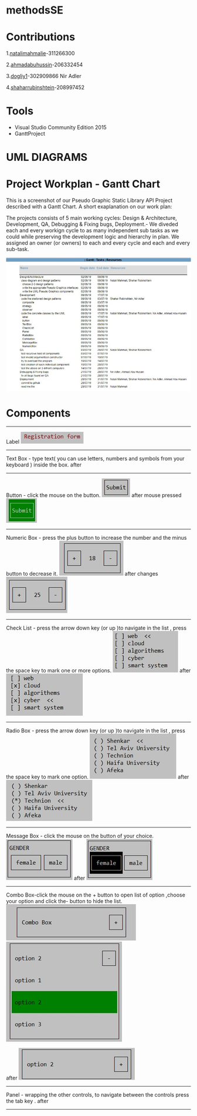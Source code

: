 # methodsSE
# Contributions

1.[natalimahmalie](https://github.com/nataliemahmalie)-311266300

2.[ahmadabuhussin](https://github.com/ahmadabuhussin)-206332454

3.[dogliy1](https://github.com/dogliy1)-302909866 Nir Adler

4.[shaharrubinshtein](https://github.com/shaharrubinshtein)-208997452
# Tools
* Visual Studio Community Edition 2015
* GanttProject

# UML DIAGRAMS

# Project Workplan - Gantt Chart
This is a screenshot of our Pseudo Graphic Static Library API Project described with a Gantt Chart.
A short exaplanation on our work plan:

The projects consists of 5 main working cycles: Design & Architecture, Development, QA, Debugging & Fixing bugs, Deployment.- We diveded each and every workign cycle to as many independent sub tasks as we could while preserving the development logic and hierarchy in plan.
We assigned an owner (or owners) to each and every cycle and each and every sub-task.

![alt text](https://github.com/nataliemahmalie/methodsSE/blob/master/Pics/WhatsApp%20Image%202019-07-27%20at%2021.06.20.jpeg)

# Components
***
Label
![alt text](https://github.com/nataliemahmalie/methodsSE/blob/master/Pics/label.jpeg)
***
Text Box - type text( you can use letters, numbers and symbols from your keyboard ) inside the box.
after

***
Button - click the mouse on the button.
![alt text](https://github.com/nataliemahmalie/methodsSE/blob/master/Pics/button.jpeg)
after mouse pressed
![alt text](https://github.com/nataliemahmalie/methodsSE/blob/master/Pics/buttonAfter.jpeg)
***
Numeric Box - press the plus button to increase the number and the minus button to decrease it.
![alt text](https://github.com/nataliemahmalie/methodsSE/blob/master/Pics/numericB.jpeg)
after changes
![alt text](https://github.com/nataliemahmalie/methodsSE/blob/master/Pics/numericBafter.jpeg)
***
Check List - press the arrow down key (or up )to navigate in the list , press the space key to mark one or more options.
![alt text](https://github.com/nataliemahmalie/methodsSE/blob/master/Pics/checkList.jpeg)
after
![alt text](https://github.com/nataliemahmalie/methodsSE/blob/master/Pics/checkListAfter.jpeg)
***
Radio Box - press the arrow down key (or up )to navigate in the list , press the space key to mark one option.
![alt text](https://github.com/nataliemahmalie/methodsSE/blob/master/Pics/radioBox.jpeg)
after
![alt text](https://github.com/nataliemahmalie/methodsSE/blob/master/Pics/radioBoxAfter.jpeg)
***
Message Box - click the mouse on the button of your choice.
![alt text](https://github.com/nataliemahmalie/methodsSE/blob/master/Pics/messageB.jpeg)
after
![alt text](https://github.com/nataliemahmalie/methodsSE/blob/master/Pics/messageBafter.jpeg)
***
Combo Box-click the mouse on the + button to open list of option ,choose your option and click the- button to hide the list.
![alt text](https://github.com/nataliemahmalie/methodsSE/blob/master/Pics/combo.jpeg)
![alt text](https://github.com/nataliemahmalie/methodsSE/blob/master/Pics/combo2.jpeg)

after
![alt text](https://github.com/nataliemahmalie/methodsSE/blob/master/Pics/combo3.jpeg)
***
Panel - wrapping the other controls, to navigate between the controls press the tab key .
after
***
